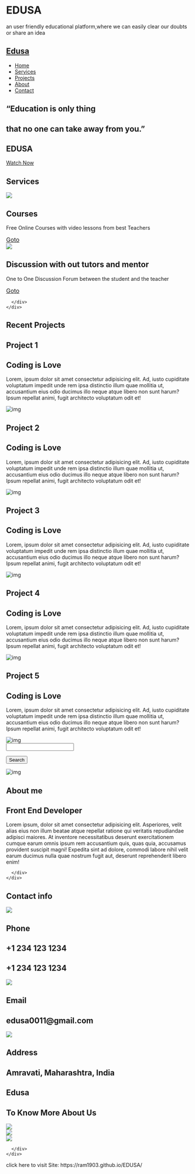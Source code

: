 # EDUSA
an user friendly educational platform,where we can easily clear our doubts or share an idea
<!DOCTYPE html>
<html lang="en">

<head>
  <meta charset="UTF-8">
  <meta name="viewport" content="width=device-width, initial-scale=1.0">
  <link rel="stylesheet" href="style.css">
  <title>Edusa</title>
</head>

<body>
  <section id="header">
    <div class="header container">
      <div class="nav-bar">
        <div class="brand">
          <a href="#hero">
            <h1><span>E</span>d<span>u</span>s<span>a</span></h1>
          </a>
        </div>
        <div class="nav-list">
          <div class="hamburger">
            <div class="bar"></div>
          </div>
          <ul>
            <li><a href="#hero" data-after="Home">Home</a></li>
            <li><a href="#services" data-after="Service">Services</a></li>
            <li><a href="#projects" data-after="Projects">Projects</a></li>
            <li><a href="#about" data-after="About">About</a></li>
            <li><a href="#contact" data-after="Contact">Contact</a></li>
          </ul>
        </div>
      </div>
    </div>
  </section>


  <section id="hero">
    <div class="hero container">
      <div>
        <h1> “Education is only thing <span></span></h1>
        <h1>that no one can take away from you.”<span></span></h1>
        <h1>EDUSA<span></span></h1>
        <a href="https://youtube.com/shorts/kNL0yucKgF0?si=-Ww3DICJfT2hBK6u" type="button" class="cta">Watch Now</a>
      </div>
    </div>
  </section>

  <section id="services">
    <div class="services container">
      <div class="service-top">
        <h1 class="section-title">Ser<span>vi</span>ces</h1>
      </div>
      <div class="service-bottom">
        <div class="service-item">
          <div class="icon"><img src="https://cdn-icons-png.flaticon.com/512/1754/1754435.png" /></div>
          <h2>Courses</h2>
          <p>Free Online Courses with video lessons from best Teachers</p>
          <a href="courses.html" class="crs" style="font-size: medium;" >Goto</a>
        </div>
        <div class="service-item">
          <div class="icon"><img src="https://w7.pngwing.com/pngs/408/1024/png-transparent-computer-icons-conversation-icon-design-online-chat-others-blue-team-online-chat.png" /></div>
          <h2>Discussion with out tutors and mentor</h2>
          <p> One to One Discussion Forum between the student and the teacher</p>
          <a href="Discuss.html" class="crs" style="font-size: medium;">Goto</a>
        </div>

      </div>
    </div>
  </section>

  <section id="projects">
    <div class="projects container">
      <div class="projects-header">
        <h1 class="section-title">Recent <span>Projects</span></h1>
      </div>
      <div class="all-projects">
        <div class="project-item">
          <div class="project-info">
            <h1>Project 1</h1>
            <h2>Coding is Love</h2>
            <p>Lorem, ipsum dolor sit amet consectetur adipisicing elit. Ad, iusto cupiditate voluptatum impedit unde
              rem ipsa distinctio illum quae mollitia ut, accusantium eius odio ducimus illo neque atque libero non sunt
              harum? Ipsum repellat animi, fugit architecto voluptatum odit et!</p>
          </div>
          <div class="project-img">
            <img src="book.jpg" alt="img">
          </div>
        </div>
        <div class="project-item">
          <div class="project-info">
            <h1>Project 2</h1>
            <h2>Coding is Love</h2>
            <p>Lorem, ipsum dolor sit amet consectetur adipisicing elit. Ad, iusto cupiditate voluptatum impedit unde
              rem ipsa distinctio illum quae mollitia ut, accusantium eius odio ducimus illo neque atque libero non sunt
              harum? Ipsum repellat animi, fugit architecto voluptatum odit et!</p>
          </div>
          <div class="project-img">
            <img src="book.jpg" alt="img">
          </div>
        </div>
        <div class="project-item">
          <div class="project-info">
            <h1>Project 3</h1>
            <h2>Coding is Love</h2>
            <p>Lorem, ipsum dolor sit amet consectetur adipisicing elit. Ad, iusto cupiditate voluptatum impedit unde
              rem ipsa distinctio illum quae mollitia ut, accusantium eius odio ducimus illo neque atque libero non sunt
              harum? Ipsum repellat animi, fugit architecto voluptatum odit et!</p>
          </div>
          <div class="project-img">
            <img src="book.jpg" alt="img">
          </div>
        </div>
        <div class="project-item">
          <div class="project-info">
            <h1>Project 4</h1>
            <h2>Coding is Love</h2>
            <p>Lorem, ipsum dolor sit amet consectetur adipisicing elit. Ad, iusto cupiditate voluptatum impedit unde
              rem ipsa distinctio illum quae mollitia ut, accusantium eius odio ducimus illo neque atque libero non sunt
              harum? Ipsum repellat animi, fugit architecto voluptatum odit et!</p>
          </div>
          <div class="project-img">
            <img src="book.jpg" alt="img">
          </div>
        </div>
        <div class="project-item">
          <div class="project-info">
            <h1>Project 5</h1>
            <h2>Coding is Love</h2>
            <p>Lorem, ipsum dolor sit amet consectetur adipisicing elit. Ad, iusto cupiditate voluptatum impedit unde
              rem ipsa distinctio illum quae mollitia ut, accusantium eius odio ducimus illo neque atque libero non sunt
              harum? Ipsum repellat animi, fugit architecto voluptatum odit et!</p>
          </div>
          <div class="project-img">
            <img src="book.jpg" alt="img">
          </div>
        </div>
        <label for="site-search"></label>
<input type="search" id="site-search" name="q" />

<button>Search</button>
      </div>
    </div>
  </section>

  <section id="about">
    <div class="about container">
      <div class="col-left">
        <div class="about-img">
          <img src="man2.png" alt="img">
        </div>
      </div>
      <div class="col-right">
        <h1 class="section-title">About <span>me</span></h1>
        <h2>Front End Developer</h2>
        <p>Lorem ipsum, dolor sit amet consectetur adipisicing elit. Asperiores, velit alias eius non illum beatae atque
          repellat ratione qui veritatis repudiandae adipisci maiores. At inventore necessitatibus deserunt
          exercitationem cumque earum omnis ipsum rem accusantium quis, quas quia, accusamus provident suscipit magni!
          Expedita sint ad dolore, commodi labore nihil velit earum ducimus nulla quae nostrum fugit aut, deserunt
          reprehenderit libero enim!</p>

      </div>
    </div>
  </section>

  <section id="contact">
    <div class="contact container">
      <div>
        <h1 class="section-title">Contact <span>info</span></h1>
      </div>
      <div class="contact-items">
        <div class="contact-item">
          <div class="icon"><img src="https://img.icons8.com/bubbles/100/000000/phone.png" /></div>
          <div class="contact-info">
            <h1>Phone</h1>
            <h2>+1 234 123 1234</h2>
            <h2>+1 234 123 1234</h2>
          </div>
        </div>
        <div class="contact-item">
          <div class="icon"><img src="https://img.icons8.com/bubbles/100/000000/new-post.png" /></div>
          <div class="contact-info">
            <h1>Email</h1>
            <h2 <lightning-pill 
              label="With link"
              href="edusa0011@gmail.com"
            ></lightning-pill>edusa0011@gmail.com</h2>
          </div>
        </div>
        <div class="contact-item">
          <div class="icon"><img src="https://img.icons8.com/bubbles/100/000000/map-marker.png" /></div>
          <div class="contact-info">
            <h1>Address</h1>
            <h2>Amravati, Maharashtra, India</h2>
          </div>
        </div>
      </div>
    </div>
  </section>


  <section id="footer">
    <div class="footer container">
      <div class="brand">
        <h1><span>E</span>d<span>u</span>s<span>a</span></h1>
      </div>
      <h2>To Know More About Us</h2>
      <div class="social-icon">
        <div class="social-item">
          <a href="https://github.com/Edusa0011"><img src="https://cdn4.iconfinder.com/data/icons/iconsimple-logotypes/512/github-512.png" /></a>
        </div>
        <div class="social-item">
          <a href="https://www.instagram.com/edusa0011/"><img src="https://img.freepik.com/premium-vector/round-instagram-logo-isolated-white-background_469489-898.jpg" /></a>
        </div>
        <div class="social-item">
          <a href="https://www.linkedin.com/in/edusa-edusa-1b10ba2a7/"><img src="https://cdn1.iconfinder.com/data/icons/logotypes/32/circle-linkedin-512.png" /></a>
        </div>

      </div>
    </div>
  </section>
  <script src="./app.js"></script>
</body>

</html>
click here to visit Site: https://ram1903.github.io/EDUSA/

